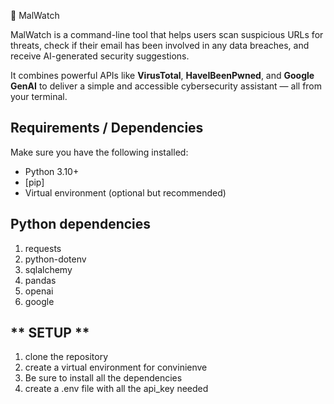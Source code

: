 🔐 MalWatch

MalWatch is a command-line tool that helps users scan suspicious URLs for threats, check if their email has been involved in any data breaches, and receive AI-generated security suggestions.

It combines powerful APIs like **VirusTotal**, **HaveIBeenPwned**, and **Google GenAI** to deliver a simple and accessible cybersecurity assistant — all from your terminal.

## Requirements / Dependencies

Make sure you have the following installed:

- Python 3.10+
- [pip]
- Virtual environment (optional but recommended)

## Python dependencies

1. requests
2. python-dotenv
3. sqlalchemy
4. pandas
6. openai
6. google

## ** SETUP **
1. clone the repository
2. create a virtual environment for convinienve
3. Be sure to install all the dependencies
4. create a .env file with all the api_key needed

